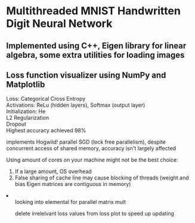 <h1>Multithreaded MNIST Handwritten Digit Neural Network </h1> 
<h2>Implemented using C++, Eigen library for linear algebra, some extra utilities for loading images</h2>
<h2> Loss function visualizer using NumPy and Matplotlib </h2>
<p>
Loss: Categorical Cross Entropy <br>
Activations: ReLu (hidden layers), Softmax (output layer) <br>
Initialization: He <br>
L2 Regularization <br>
Dropout <br>
Highest accuracy achieved 98%
</p>
<p>implements Hogwild! parallel SGD (lock free parallelism), despite concurrent access of shared memory, accuracy isn't largely affected <br>

Using amount of cores on your machine might not be the best choice:
  1. If a large amount, OS overhead
  2. False sharing of cache line may cause blocking of threads (weight and bias Eigen matrices are contiguous in memory)
</p>

<li>
  <ul>looking into elemental for parallel matrix mult</ul>
  <ul>delete irrelelvant loss values from loss plot to speed up updating</ul>

</li>















